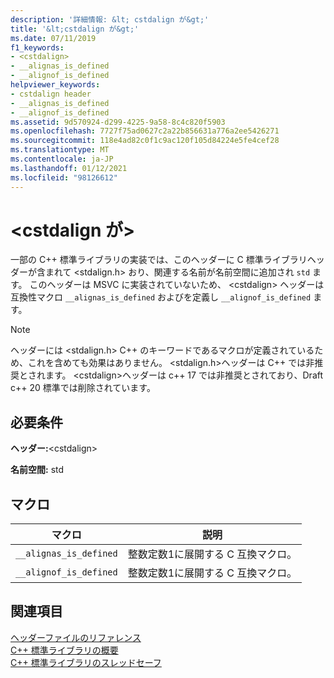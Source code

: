 ```yaml
---
description: '詳細情報: &lt; cstdalign が&gt;'
title: '&lt;cstdalign が&gt;'
ms.date: 07/11/2019
f1_keywords:
- <cstdalign>
- __alignas_is_defined
- __alignof_is_defined
helpviewer_keywords:
- cstdalign header
- __alignas_is_defined
- __alignof_is_defined
ms.assetid: 9d570924-d299-4225-9a58-8c4c820f5903
ms.openlocfilehash: 7727f75ad0627c2a22b856631a776a2ee5426271
ms.sourcegitcommit: 118e4ad82c0f1c9ac120f105d84224e5fe4cef28
ms.translationtype: MT
ms.contentlocale: ja-JP
ms.lasthandoff: 01/12/2021
ms.locfileid: "98126612"
---
```

# <a name="ltcstdaligngt"></a>&lt;cstdalign が&gt;

一部の C++ 標準ライブラリの実装では、このヘッダーに C 標準ライブラリヘッダーが含まれて \<stdalign.h> おり、関連する名前が名前空間に追加され `std` ます。 このヘッダーは MSVC に実装されていないため、 \<cstdalign> ヘッダーは互換性マクロ `__alignas_is_defined` およびを定義し `__alignof_is_defined` ます。

> [!NOTE]
> ヘッダーには \<stdalign.h> C++ のキーワードであるマクロが定義されているため、これを含めても効果はありません。 \<stdalign.h>ヘッダーは C++ では非推奨とされます。 \<cstdalign>ヘッダーは c++ 17 では非推奨とされており、Draft c++ 20 標準では削除されています。

## <a name="requirements"></a>必要条件

**ヘッダー:**\<cstdalign>

**名前空間:** std

## <a name="macros"></a>マクロ

| マクロ | 説明 |
| - | - |
| `__alignas_is_defined` | 整数定数1に展開する C 互換マクロ。 |
| `__alignof_is_defined` | 整数定数1に展開する C 互換マクロ。 |

## <a name="see-also"></a>関連項目

[ヘッダーファイルのリファレンス](cpp-standard-library-header-files.md)\
[C++ 標準ライブラリの概要](cpp-standard-library-overview.md)\
[C++ 標準ライブラリのスレッドセーフ](thread-safety-in-the-cpp-standard-library.md)
